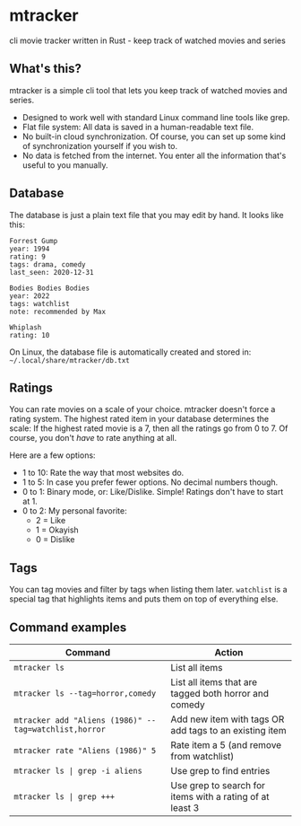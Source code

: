 # mtracker
cli movie tracker written in Rust - keep track of watched movies and series

## What's this?
mtracker is a simple cli tool that lets you keep track of watched movies and
series.

* Designed to work well with standard Linux command line tools like grep.
* Flat file system: All data is saved in a human-readable text file.
* No built-in cloud synchronization. Of course, you can set up some kind of
  synchronization yourself if you wish to.
* No data is fetched from the internet. You enter all the information that's
  useful to you manually.


## Database
The database is just a plain text file that you may edit by hand. It looks like
this:
```
Forrest Gump
year: 1994
rating: 9
tags: drama, comedy
last_seen: 2020-12-31

Bodies Bodies Bodies
year: 2022
tags: watchlist
note: recommended by Max

Whiplash
rating: 10
```

On Linux, the database file is automatically created and stored in:
`~/.local/share/mtracker/db.txt`


## Ratings
You can rate movies on a scale of your choice. mtracker doesn't force a rating
system. The highest rated item in your database determines the scale: If the
highest rated movie is a 7, then all the ratings go from 0 to 7. Of course, you
don't *have* to rate anything at all.

Here are a few options:
* 1 to 10: Rate the way that most websites do.
* 1 to 5: In case you prefer fewer options. No decimal numbers though.
* 0 to 1: Binary mode, or: Like/Dislike. Simple! Ratings don't have to start at
  1.
* 0 to 2: My personal favorite:
  * 2 = Like
  * 1 = Okayish
  * 0 = Dislike

## Tags
You can tag movies and filter by tags when listing them later. `watchlist` is a
special tag that highlights items and puts them on top of everything else.


## Command examples
Command                                               | Action
------------------------------------------------------|--------------
`mtracker ls`                                         | List all items
`mtracker ls --tag=horror,comedy`                     | List all items that are tagged both horror and comedy
`mtracker add "Aliens (1986)" --tag=watchlist,horror` | Add new item with tags OR add tags to an existing item
`mtracker rate "Aliens (1986)" 5`                     | Rate item a 5 (and remove from watchlist)
`mtracker ls \| grep -i aliens`                       | Use grep to find entries
`mtracker ls \| grep +++`                             | Use grep to search for items with a rating of at least 3
